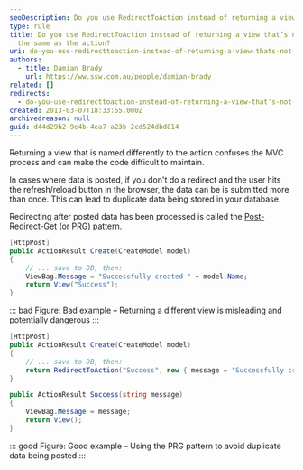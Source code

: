 ```yaml
---
seoDescription: Do you use RedirectToAction instead of returning a view that's not named the same as the action?
type: rule
title: Do you use RedirectToAction instead of returning a view that’s not named
  the same as the action?
uri: do-you-use-redirecttoaction-instead-of-returning-a-view-thats-not-named-the-same-as-the-action
authors:
  - title: Damian Brady
    url: https://ww.ssw.com.au/people/damian-brady
related: []
redirects:
  - do-you-use-redirecttoaction-instead-of-returning-a-view-that’s-not-named-the-same-as-the-action
created: 2013-03-07T18:33:55.000Z
archivedreason: null
guid: d44d29b2-9e4b-4ea7-a23b-2cd524dbd814
---
```


Returning a view that is named differently to the action confuses the MVC process and can make the code difficult to maintain.

<!--endintro-->

In cases where data is posted, if you don't do a redirect and the user hits the refresh/reload button in the browser, the data can be is submitted more than once. This can lead to duplicate data being stored in your database.

Redirecting after posted data has been processed is called the [Post-Redirect-Get (or PRG) pattern](https://en.wikipedia.org/wiki/Post/Redirect/Get).

```cs
[HttpPost]
public ActionResult Create(CreateModel model)
{
    // ... save to DB, then:
    ViewBag.Message = "Successfully created " + model.Name;
    return View("Success");
}
```

::: bad
Figure: Bad example – Returning a different view is misleading and potentially dangerous
:::

```cs
[HttpPost]
public ActionResult Create(CreateModel model)
{
    // ... save to DB, then:
    return RedirectToAction("Success", new { message = "Successfully created " + model.Name });
}

public ActionResult Success(string message)
{
    ViewBag.Message = message;
    return View();
}
```

::: good
Figure: Good example – Using the PRG pattern to avoid duplicate data being posted
:::
